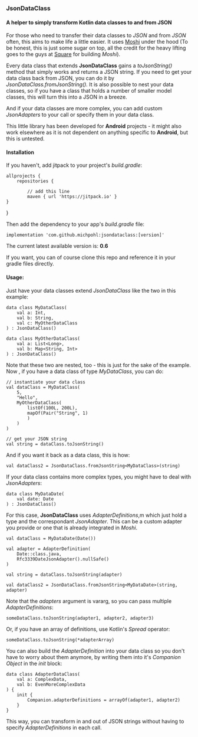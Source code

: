 ### JsonDataClass
#### A helper to simply transform Kotlin data classes to and from JSON

For those who need to transfer their data classes to *JSON* and from *JSON* often, this aims to make life a little easier. It uses [Moshi](https://github.com/square/moshi) under the hood (To be honest, this is just some sugar on top, all the credit for the heavy lifting goes to the guys at [Square](https://github.com/square) for building *Moshi*).

Every data class that extends **JsonDataClass** gains a *toJsonString()* method that simply works and returns a JSON string. If you need to get your data class back from JSON, you can do it by *JsonDataClass.fromJsonString().* It is also possible to nest your data classes, so if you have a class that holds a number of smaller model classes, this will turn this into a JSON in a breeze.

And if your data classes are more complex, you can add custom *JsonAdapters* to your call or specify them in your data class.

This little library has been developed for **Android** projects - it might also work elsewhere as it is not dependent on anything specific to **Android**,
but this is untested.

#### Installation

If you haven't, add jitpack to your project's *build.gradle*:

    allprojects {
        repositories {
      
            // add this line   
            maven { url 'https://jitpack.io' }
    }
}

Then add the dependency to your app's *build.gradle* file:

    implementation 'com.github.michpohl:jsondataclass:[version]'

The current latest available version is: **0.6**

If you want, you can of course clone this repo and reference it in your gradle files directly.

#### Usage:

Just have your data classes extend *JsonDataClass* like the two in this example:

    data class MyDataClass(
        val a: Int,
        val b: String,
        val c: MyOtherDataClass
    ) : JsonDataClass()

    data class MyOtherDataClass(
        val a: List<Long>,
        val b: Map<String, Int>
    ) : JsonDataClass()

Note that these two are nested, too - this is just for the sake of the example.  
Now , if you have a data class of type *MyDataClass*, you can do:

    // instantiate your data class
    val dataClass = MyDataClass(
        5, 
        "Hello", 
        MyOtherDataClass(
            listOf(100L, 200L), 
            mapOf(Pair("String", 1)
            )
        )
    )
    
    // get your JSON string
    val string = dataClass.toJsonString()

And if you want it back as a data class, this is how:

    val dataClass2 = JsonDataClass.fromJsonString<MyDataClass>(string)

If your data class contains more complex types, you might have to deal with *JsonAdapters*:

    data class MyDataDate(
        val date: Date
    ) : JsonDataClass()

For this case, **JsonDataClass** uses *AdapterDefinitions*,m which just hold a type and the correspondant *JsonAdapter*. This can be a custom adapter you provide or one that is already integrated in *Moshi*.

    val dataClass = MyDataDate(Date())
    
    val adapter = AdapterDefinition(
        Date::class.java, 
        Rfc3339DateJsonAdapter().nullSafe()
    )
    
    val string = dataClass.toJsonString(adapter)
    
    val dataClass2 = JsonDataClass.fromJsonString<MyDataDate>(string, adapter) 

Note that the *adapters* argument is vararg, so you can pass multiple *AdapterDefinitions*:

    someDataClass.toJsonString(adapter1, adapter2, adapter3)

Or, if you have an array of definitions, use Kotlin's *Spread* operator:

    someDataClass.toJsonString(*adapterArray)

You can also build the *AdapterDefinition* into your data class so you don't have to worry about them anymore, by writing them into it's *Companion Object* in the *init* block:

    data class AdapterDataClass(
        val a: ComplexData,
        val b: EvenMoreComplexData
    ) {       
        init {
            Companion.adapterDefinitions = arrayOf(adapter1, adapter2)
        }
    }    

This way, you can transform in and out of JSON strings without having to specify *AdapterDefinitions* in each call.

